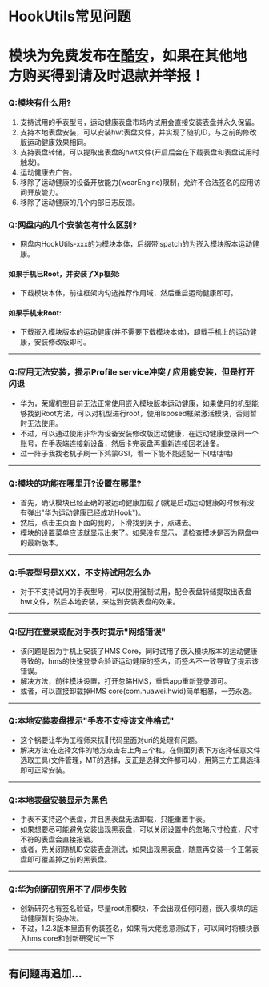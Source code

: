 # HookUtils常见问题
# 模块为免费发布在[酷安](https://www.coolapk1s.com/feed/49865557)，如果在其他地方购买得到请及时退款并举报！
### Q:模块有什么用?
1. 支持试用的手表型号，运动健康表盘市场内试用会直接安装表盘并永久保留。
2. 支持本地表盘安装，可以安装hwt表盘文件，并实现了随机ID，与之前的修改版运动健康效果相同。
3. 支持表盘转储，可以提取出表盘的hwt文件(开启后会在下载表盘和表盘试用时触发)。
4. 运动健康去广告。
5. 移除了运动健康的设备开放能力(wearEngine)限制，允许不合法签名的应用访问开放能力。
6. 移除了运动健康的几个内部日志反馈。
### Q:网盘内的几个安装包有什么区别?
- 网盘内HookUtils-xxx的为模块本体，后缀带lspatch的为嵌入模块版本运动健康。
#### 如果手机已Root，并安装了Xp框架:
- 下载模块本体，前往框架内勾选推荐作用域，然后重启运动健康即可。
#### 如果手机未Root:
- 下载嵌入模块版本的运动健康(并不需要下载模块本体)，卸载手机上的运动健康，安装修改版即可。
----
### Q:应用无法安装，提示Profile service冲突 / 应用能安装，但是打开闪退
- 华为，荣耀机型目前无法正常使用嵌入模块版本运动健康，如果使用的机型能够找到Root方法，可以对机型进行root，使用lsposed框架激活模块，否则暂时无法使用。
- 不过，可以通过使用非华为设备安装修改版运动健康，在运动健康登录同一个账号，在手表端连接新设备，然后卡完表盘再重新连接回老设备。
- 过一阵子我找老机子刷一下鸿蒙GSI，看一下能不能适配一下(咕咕咕)
----
### Q:模块的功能在哪里开?设置在哪里?
- 首先，确认模块已经正确的被运动健康加载了(就是启动运动健康的时候有没有弹出"华为运动健康已经成功Hook")。
- 然后，点击主页面下面的我的，下滑找到关于，点进去。
- 模块的设置菜单应该就显示出来了。如果没有显示，请检查模块是否为网盘中的最新版本。
----
### Q:手表型号是XXX，不支持试用怎么办
- 对于不支持试用的手表型号，可以使用强制试用，配合表盘转储提取出表盘hwt文件，然后本地安装，来达到安装表盘的效果。
----
### Q:应用在登录或配对手表时提示"网络错误"
- 该问题是因为手机上安装了HMS Core，同时试用了嵌入模块版本的运动健康导致的，hms的快速登录会验证运动健康的签名，而签名不一致导致了提示该错误。
- 解决方法，前往模块设置，打开忽略HMS，重启app重新登录即可。
- 或者，可以直接卸载掉HMS core(com.huawei.hwid)简单粗暴，一劳永逸。
----
### Q:本地安装表盘提示"手表不支持该文件格式"
- 这个锅要让华为工程师来抗👿代码里面对uri的处理有问题。
- 解决方法:在选择文件的地方点击右上角三个杠，在侧面列表下方选择任意文件选取工具(文件管理，MT的选择，反正是选择文件都可以)，用第三方工具选择即可正常安装。
----
### Q:本地表盘安装显示为黑色
- 手表不支持这个表盘，并且黑表盘无法卸载，只能重置手表。
- 如果想要尽可能避免安装出现黑表盘，可以关闭设置中的忽略尺寸检查，尺寸不符的表盘会直接报错。
- 或者，先关闭随机ID安装表盘测试，如果出现黑表盘，随意再安装一个正常表盘即可覆盖掉之前的黑表盘。
----
### Q:华为创新研究用不了/同步失败
- 创新研究也有签名验证，尽量root用模块，不会出现任何问题，嵌入模块的运动健康暂时没办法。
- 不过，1.2.3版本里面有伪装签名，如果有大佬愿意测试下，可以同时将模块嵌入hms core和创新研究试一下
----
## 有问题再追加...